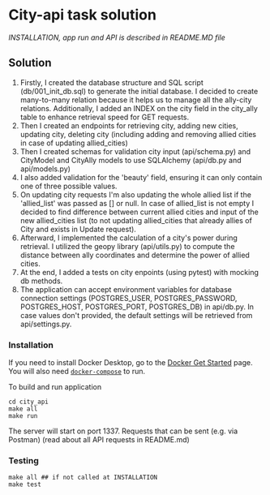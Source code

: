 # City-api task solution

_INSTALLATION, app run and API is described in README.MD file_

## Solution

1. Firstly, I created the database structure and SQL script (db/001_init_db.sql) to generate the initial database. I decided to create many-to-many relation because it helps us to manage all the ally-city relations. Additionally, I added an INDEX on the city field in the city_ally table to enhance retrieval speed for GET requests.
2. Then I created an endpoints for retrieving city, adding new cities, updating city, deleting city (including adding and removing allied cities in case of updating allied_cities)
3. Then I created schemas for validation city input (api/schema.py) and CityModel and CityAlly models to use SQLAlchemy (api/db.py and api/models.py)
4. I also added validation for the 'beauty' field, ensuring it can only contain one of three possible values. 
5. On updating city requests I'm also updating the whole allied list if the 'allied_list' was passed as [] or null. In case of allied_list is not empty I decided to find difference between current allied cities and input of the new allied_cities list (to not updating allied_cities that already allies of City and exists in Update request).
6. Afterward, I implemented the calculation of a city's power during retrieval. I utilized the geopy library (api/utils.py) to compute the distance between ally coordinates and determine the power of allied cities.
7. At the end, I added a tests on city enpoints (using pytest) with mocking db methods. 
8. The application can accept environment variables for database connection settings (POSTGRES_USER, POSTGRES_PASSWORD, POSTGRES_HOST, POSTGRES_PORT, POSTGRES_DB) in api/db.py. In case values don't provided, the default settings will be retrieved from api/settings.py.

### Installation

If you need to install Docker Desktop, go to the [Docker Get Started](https://www.docker.com/get-started/) page.
You will also need [`docker-compose`](https://docs.docker.com/compose/) to run.

To build and run application
```shell
cd city_api
make all
make run
```
The server will start on port 1337. Requests that can be sent (e.g. via Postman) (read about all API requests in README.md)


### Testing
```shell
make all ## if not called at INSTALLATION
make test
```